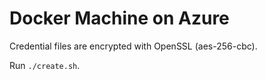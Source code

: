 Docker Machine on Azure
=====

Credential files are encrypted with OpenSSL (aes-256-cbc).


Run `./create.sh`.
